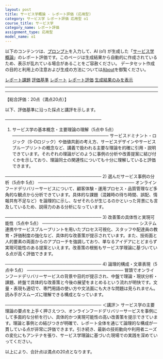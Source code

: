 ```yaml
---
layout: post
title: サービス学概論 - レポート評価 (応用型)
category: サービス学 レポート評価 応用型 o1
course_title: サービス学
category_name: レポート評価
assignment_type: 応用型
model_name: o1
---
```


以下のコンテンツは、[プロンプト](https://github.com/takedatoshiyuki/synthetic_assignments/tree/main/generated/サービス学/o1/prompt_レポート評価-応用型.md)を入力して、AI (o1) が生成した「[サービス学概論](/contents/サービス学/)」のレポート評価です。このページは生成結果から自動的に作成されているため、表示が乱れている場合があることをご容赦ください。
データセット作成の目的と利用上の注意および生成の方法については[About](/About)を御覧ください。

[レポート課題](../レポート課題-応用型)
[評価基準](../評価基準-応用型)
[レポート](../レポート-応用型)
[レポート評価](../レポート評価-応用型)
[生成結果のみを表示](https://github.com/takedatoshiyuki/synthetic_assignments/tree/main/generated/サービス学/o1/レポート評価-応用型.md)
  

***
***
  
【総合評価：20点（満点20点）】

以下、評価基準に沿った採点と講評を示します。

────────────────────────────────
1) サービス学の基本概念・主要理論の理解（5点中 5点）
────────────────────────────────
サービスドミナント・ロジック（S-Dロジック）や価値共創の考え方、サービスデザインやサービスブループリントの概念など、講義で扱われる主要な理論を的確に引用・説明できています。それぞれの理論がどのように事例の分析や改善提案に結び付くかを示しており、理論同士の関連性についても十分に理解していると評価できます。

────────────────────────────────
2) 選んだサービス事例の分析（5点中 5点）
────────────────────────────────
オンラインフードデリバリーサービスについて、顧客体験・運用プロセス・品質管理など多角的な観点から分析できています。具体的な課題（混雑時の待ち時間、誤配、情報共有不足など）を論理的に示し、なぜそれらが生じるのかといった背景にも言及しているため、説得力のある分析になっています。

────────────────────────────────
3) 改善策の具体性と実現可能性（5点中 5点）
────────────────────────────────
システム連携やサービスブループリントを用いたプロセス可視化、スタッフや配達員の教育・評価制度の強化など、具体的な改善策が提示されています。また、技術面と人的要素の両面からのアプローチを強調しており、単なるアイデアにとどまらず実現可能性のある提案といえます。改善策の根拠もサービス学理論に基づいている点が高く評価できます。

────────────────────────────────
4) 論理的構成・文章表現（5点中 5点）
────────────────────────────────
冒頭でオンラインフードデリバリーサービスの背景や目的が提示され、中盤で理論・現状分析・課題、終盤で具体的な改善策と今後の展望をまとめるという流れが明快です。文量・表現も適切で、専門用語の使い方や文法面にも大きな問題は見られません。読み手がスムーズに理解できる構成となっています。

────────────────────────────────
＜講評＞
サービス学の主要理論の要点を上手く押さえつつ、オンラインフードデリバリーサービスを事例にして多面的な分析を行い、具体的かつ実現可能性の高い改善策を提示できています。理論と事例との結びつきが明確で、レポート全体を通じて論理的な構成が一貫している点が非常に評価できます。引き続き、最新の技術動向や利用者ニーズの変化にもアンテナを張り、サービス学理論に基づいた現場での実践を深めていってください。

以上により、合計点は満点の20点となります。
